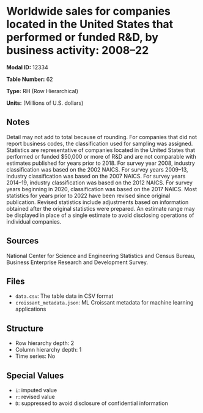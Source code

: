 # Worldwide sales for companies located in the United States that performed or funded R&D, by business activity: 2008–22

**Modal ID:** 12334

**Table Number:** 62

**Type:** RH (Row Hierarchical)

**Units:** (Millions of U.S. dollars)

## Notes

Detail may not add to total because of rounding. For companies that did not report business codes, the classification used for sampling was assigned. Statistics are representative of companies located in the United States that performed or funded $50,000 or more of R&D and are not comparable with estimates published for years prior to 2018. For survey year 2008, industry classification was based on the 2002 NAICS. For survey years 2009–13, industry classification was based on the 2007 NAICS. For survey years 2014–19, industry classification was based on the 2012 NAICS. For survey years beginning in 2020, classification was based on the 2017 NAICS. Most statistics for years prior to 2022 have been revised since original publication. Revised statistics include adjustments based on information obtained after the original statistics were prepared. An estimate range may be displayed in place of a single estimate to avoid disclosing operations of individual companies.

## Sources

National Center for Science and Engineering Statistics and Census Bureau, Business Enterprise Research and Development Survey.

## Files

- `data.csv`: The table data in CSV format
- `croissant_metadata.json`: ML Croissant metadata for machine learning applications

## Structure

- Row hierarchy depth: 2
- Column hierarchy depth: 1
- Time series: No

## Special Values

- `i`: imputed value
- `r`: revised value
- `D`: suppressed to avoid disclosure of confidential information
